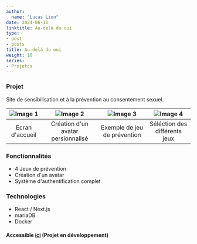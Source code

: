 ```yaml
---
author:
  name: "Lucas Lion"
date: 2024-06-11
linktitle: Au-delà du oui
type:
- post
- posts
title: Au-delà du oui
weight: 10
series:
- Projetcs
---
```

### Projet

Site de sensibilisation et à la prévention au consentement sexuel.


| ![Image 1](/oui1.png)          | ![Image 2](/oui2.png)               | ![Image 3](/oui3.png)                | ![Image 4](/oui4.png)                |
|:------------------------------:|:-----------------------------------:|:------------------------------------:|:------------------------------------:|
| Écran d'accueil                | Création d'un avatar persionnalisé  | Exemple de jeu de prévention         | Séléction des différents jeux        |

### Fonctionnalités

- 4 Jeux de prévention
- Création d'un avatar
- Système d'authentification complet

### Technologies

- React / Next.js
- mariaDB
- Docker

#### Accessible&nbsp;[ici](http://82.29.169.227:3000/) (Projet en développement)


